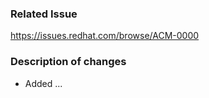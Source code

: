<!-- Include the Jira issue in the title, example: 'ACM-0000 Implement feature XYZ' -->

### Related Issue
<!-- Update Jira link -->
https://issues.redhat.com/browse/ACM-0000

### Description of changes
- Added ...
